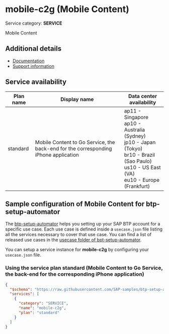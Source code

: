 # **mobile-c2g** (Mobile Content)

Service category: **SERVICE**

Mobile Content

## Additional details

- [Documentation](https://help.sap.com/viewer/468990a67780424a9e66eb096d4345bb/Cloud/en-US/6c3834f4af454a21babc4e0600defe06.html)
- [Support information](https://mobile-service-cockpit-web.cfapps.us10.hana.ondemand.com)

## Service availability

| Plan name | Display name | Data center availability  |
|------|----------------|---------------------------|
|  standard  |  Mobile Content to Go Service, the back-end for the corresponding iPhone application  | ap11 - Singapore<br> ap10 - Australia (Sydney)<br> jp10 - Japan (Tokyo)<br> br10 - Brazil (Sao Paulo)<br> us10 - US East (VA)<br> eu10 - Europe (Frankfurt)  |

## Sample configuration of **Mobile Content** for btp-setup-automator

The [btp-setup-automator](https://github.com/SAP-samples/btp-setup-automator) helps you setting up your SAP BTP account for a specific use case. Each use case is defined inside a `usecase.json` file listing all the services necessary to cover that use case. You can find a list of released use cases in the [usecase folder of bpt-setup-automator](https://github.com/SAP-samples/btp-setup-automator/tree/main/usecases).

You can setup a service instance for **mobile-c2g** by configuring your `usecase.json` file.

### Using the service plan **standard** (Mobile Content to Go Service, the back-end for the corresponding iPhone application)

```json
{
  "$schema": "https://raw.githubusercontent.com/SAP-samples/btp-setup-automator/main/libs/btpsa-usecase.json",
  "services": [
    {
      "category": "SERVICE",
      "name": "mobile-c2g",
      "plan": "standard"
    }
  ]
}
```
